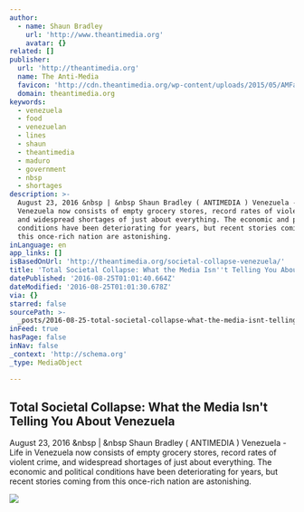 ```yaml
---
author:
  - name: Shaun Bradley
    url: 'http://www.theantimedia.org'
    avatar: {}
related: []
publisher:
  url: 'http://theantimedia.org'
  name: The Anti-Media
  favicon: 'http://cdn.theantimedia.org/wp-content/uploads/2015/05/AMFav.ico'
  domain: theantimedia.org
keywords:
  - venezuela
  - food
  - venezuelan
  - lines
  - shaun
  - theantimedia
  - maduro
  - government
  - nbsp
  - shortages
description: >-
  August 23, 2016 &nbsp | &nbsp Shaun Bradley ( ANTIMEDIA ) Venezuela - Life in
  Venezuela now consists of empty grocery stores, record rates of violent crime,
  and widespread shortages of just about everything. The economic and political
  conditions have been deteriorating for years, but recent stories coming from
  this once-rich nation are astonishing.
inLanguage: en
app_links: []
isBasedOnUrl: 'http://theantimedia.org/societal-collapse-venezuela/'
title: 'Total Societal Collapse: What the Media Isn''t Telling You About Venezuela'
datePublished: '2016-08-25T01:01:40.664Z'
dateModified: '2016-08-25T01:01:30.678Z'
via: {}
starred: false
sourcePath: >-
  _posts/2016-08-25-total-societal-collapse-what-the-media-isnt-telling-you-ab.md
inFeed: true
hasPage: false
inNav: false
_context: 'http://schema.org'
_type: MediaObject

---
```

<article style=""><h1>Total Societal Collapse: What the Media Isn't Telling You About Venezuela</h1><p>August 23, 2016 &amp;nbsp | &amp;nbsp Shaun Bradley ( ANTIMEDIA ) Venezuela - Life in Venezuela now consists of empty grocery stores, record rates of violent crime, and widespread shortages of just about everything. The economic and political conditions have been deteriorating for years, but recent stories coming from this once-rich nation are astonishing.</p><img src="http://cdn.theantimedia.org/wp-content/uploads/2016/08/14102114_1401979489830662_1765190915_n.jpg" /></article>